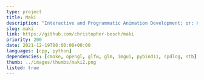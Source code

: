 ```yaml
---
type: project
title: Maki
description: "Interactive and Programmatic Animation Development; or: How to Time Travel?"
slug: maki
link: https://github.com/christopher-besch/maki
priority: 200
date: 2021-12-19T00:00:00+00:00
languages: [cpp, python]
dependencies: [cmake, opengl, glfw, glm, imgui, pybind11, spdlog, stb]
thumb: ../images/thumbs/maki2.png
listed: true
---
```


